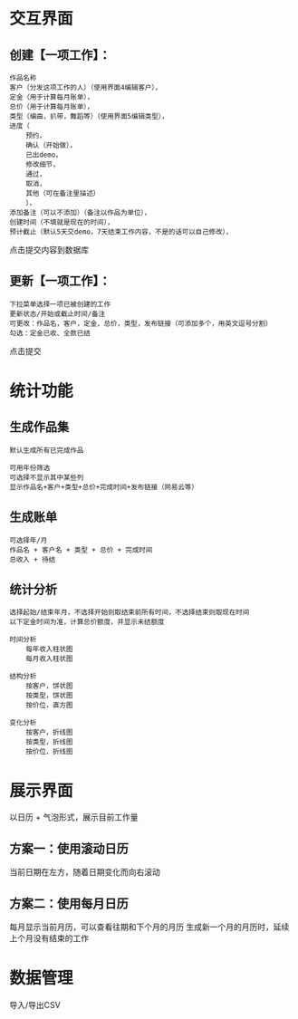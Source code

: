 # 交互界面

## 创建【一项工作】：
    作品名称
    客户（分发这项工作的人）（使用界面4编辑客户），
    定金（用于计算每月账单），
    总价（用于计算每月账单），
    类型（编曲，扒带，舞蹈等）（使用界面5编辑类型），
    进度（
        预约，
        确认（开始做），
        已出demo，
        修改细节，
        通过，
        取消，
        其他（可在备注里描述）
        ），
    添加备注（可以不添加）（备注以作品为单位），
    创建时间（不填就是现在的时间），
    预计截止（默认5天交demo，7天结束工作内容，不是的话可以自己修改），
点击提交内容到数据库

## 更新【一项工作】：
    下拉菜单选择一项已被创建的工作
    更新状态/开始或截止时间/备注
    可更改：作品名，客户，定金，总价，类型，发布链接（可添加多个，用英文逗号分割）
    勾选：定金已收、全款已结
点击提交


# 统计功能

## 生成作品集
    默认生成所有已完成作品

    可用年份筛选
    可选择不显示其中某些列
    显示作品名+客户+类型+总价+完成时间+发布链接（网易云等）

## 生成账单
    可选择年/月
    作品名 + 客户名 + 类型 + 总价 + 完成时间
    总收入 + 待结

## 统计分析
    选择起始/结束年月，不选择开始则取结束前所有时间，不选择结束则取现在时间
    以下定金时间为准，计算总价额度，并显示未结额度

    时间分析
        每年收入柱状图
        每月收入柱状图

    结构分析
        按客户，饼状图
        按类型，饼状图
        按价位，直方图

    变化分析
        按客户，折线图
        按类型，折线图
        按价位，折线图


# 展示界面

以日历 + 气泡形式，展示目前工作量

## 方案一：使用滚动日历
当前日期在左方，随着日期变化而向右滚动

## 方案二：使用每月日历
每月显示当前月历，可以查看往期和下个月的月历
生成新一个月的月历时，延续上个月没有结束的工作

# 数据管理
导入/导出CSV